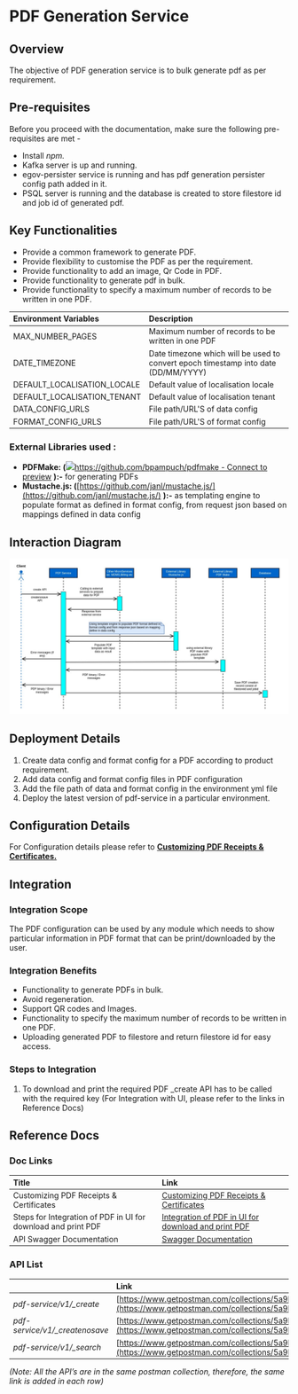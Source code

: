 # PDF Generation Service

## Overview <a id="Overview"></a>

The objective of PDF generation service is to bulk generate pdf as per requirement.

## Pre-requisites <a id="Pre-requisites"></a>

Before you proceed with the documentation, make sure the following pre-requisites are met -

* Install _npm._
* Kafka server is up and running.
* egov-persister service is running and has pdf generation persister config path added in it.
* PSQL server is running and the database is created to store filestore id and job id of generated pdf.

## Key Functionalities <a id="Key-Functionalities"></a>

* Provide a common framework to generate PDF.
* Provide flexibility to customise the PDF as per the requirement.
* Provide functionality to add an image, Qr Code in PDF.
* Provide functionality to generate pdf in bulk.
* Provide functionality to specify a maximum number of records to be written in one PDF.

| **Environment Variables** | **Description** |
| :--- | :--- |
| MAX\_NUMBER\_PAGES | Maximum number of records to be written in one PDF |
| DATE\_TIMEZONE | Date timezone which will be used to convert epoch timestamp into date \(DD/MM/YYYY\) |
| DEFAULT\_LOCALISATION\_LOCALE | Default value of localisation locale |
| DEFAULT\_LOCALISATION\_TENANT | Default value of localisation tenant |
| DATA\_CONFIG\_URLS | File path/URL'S of data config |
| FORMAT\_CONFIG\_URLS | File path/URL'S of format config |

### External Libraries used : <a id="External-Libraries-used-:"></a>

* **PDFMake: \(**[![](https://github.githubassets.com/favicon.ico)https://github.com/bpampuch/pdfmake - Connect to preview](https://github.com/bpampuch/pdfmake) **\):-** for generating PDFs
* **Mustache.js: \(**[https://github.com/janl/mustache.js/](https://github.com/janl/mustache.js/) **\):-** as templating engine to populate format as defined in format config, from request json based on mappings defined in data config

## Interaction Diagram <a id="Interaction-Diagram"></a>

![](../../../.gitbook/assets/pdf.jpg)

## Deployment Details <a id="Deployment-Details"></a>

1. Create data config and format config for a PDF according to product requirement.
2. Add data config and format config files in PDF configuration
3. Add the file path of data and format config in the environment yml file
4. Deploy the latest version of pdf-service in a particular environment.

## Configuration Details <a id="Configuration-Details"></a>

For Configuration details please refer to [**Customizing PDF Receipts & Certificates.** ](../../../configure-digit/configuring-digit-services/customizing-pdf-notices-and-certificates/customizing-pdf-receipts-and-certificates.md)

## Integration <a id="Integration"></a>

### Integration Scope <a id="Integration-Scope"></a>

The PDF configuration can be used by any module which needs to show particular information in PDF format that can be print/downloaded by the user.

### Integration Benefits <a id="Integration-Benefits"></a>

* Functionality to generate PDFs in bulk.
* Avoid regeneration.
* Support QR codes and Images.
* Functionality to specify the maximum number of records to be written in one PDF.
* Uploading generated PDF to filestore and return filestore id for easy access.

### Steps to Integration <a id="Steps-to-Integration"></a>

1. To download and print the required PDF \_create API has to be called with the required key \(For Integration with UI, please refer to the links in Reference Docs\)

## Reference Docs <a id="Reference-Docs"></a>

### Doc Links <a id="Doc-Links"></a>

| **Title** | **Link** |
| :--- | :--- |
| Customizing PDF Receipts & Certificates | [Customizing PDF Receipts & Certificates](../../../configure-digit/configuring-digit-services/customizing-pdf-notices-and-certificates/customizing-pdf-receipts-and-certificates.md) |
| Steps for Integration of PDF in UI for download and print PDF | [Integration of PDF in UI for download and print PDF](../../../configure-digit/configuring-digit-services/customizing-pdf-notices-and-certificates/integration-of-pdf-in-ui-for-download-and-print-pdf.md) |
| API Swagger Documentation | [Swagger Documentation](https://app.swaggerhub.com/apis/eGovernment/pdf-service_ap_is/1.1.0) |

### API List <a id="API-List"></a>

|  | **Link** |
| :--- | :--- |
| _pdf-service/v1/\_create_ | [https://www.getpostman.com/collections/5a9bfd6fd03f9f2a6fad](https://www.getpostman.com/collections/5a9bfd6fd03f9f2a6fad) |
| _pdf-service/v1/\_createnosave_ | [https://www.getpostman.com/collections/5a9bfd6fd03f9f2a6fad](https://www.getpostman.com/collections/5a9bfd6fd03f9f2a6fad) |
| _pdf-service/v1/\_search_ | [https://www.getpostman.com/collections/5a9bfd6fd03f9f2a6fad](https://www.getpostman.com/collections/5a9bfd6fd03f9f2a6fad) |

_\(Note: All the API’s are in the same postman collection, therefore, the same link is added in each row\)_

